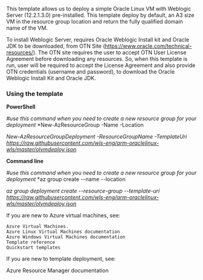 This template allows us to deploy a simple Oracle Linux VM with Weblogic Server (12.2.1.3.0) pre-installed. 
This template deploy by default, an A3 size VM in the resource group location and return the fully qualified domain name of the VM.

To install Weblogic Server, requires Oracle Weblogic Install kit and Oracle JDK to be downloaded, from OTN Site (https://www.oracle.com/technical-resources/). The OTN site requires the user to accept OTN User License Agreement before downloading any resources. 
So, when this template is run, user will be required to accept the License Agreement and also provide OTN credentials (username and password), to download the Oracle Weblogic Install Kit and Oracle JDK.


<h3>Using the template</h3>

**PowerShell**

*#use this command when you need to create a new resource group for your deployment*
*New-AzResourceGroup -Name <resource-group-name> -Location <resource-group-location> 

*New-AzResourceGroupDeployment -ResourceGroupName <resource-group-name> -TemplateUri https://raw.githubusercontent.com/wls-eng/arm-oraclelinux-wls/master/olvmdeploy.json*

**Command line**

*#use this command when you need to create a new resource group for your deployment*
*az group create --name <resource-group-name> --location <resource-group-location> 

*az group deployment create --resource-group <my-resource-group> --template-uri https://raw.githubusercontent.com/wls-eng/arm-oraclelinux-wls/master/olvmdeploy.json*

If you are new to Azure virtual machines, see:

    Azure Virtual Machines.
    Azure Linux Virtual Machines documentation
    Azure Windows Virtual Machines documentation
    Template reference
    Quickstart templates

If you are new to template deployment, see:

Azure Resource Manager documentation

